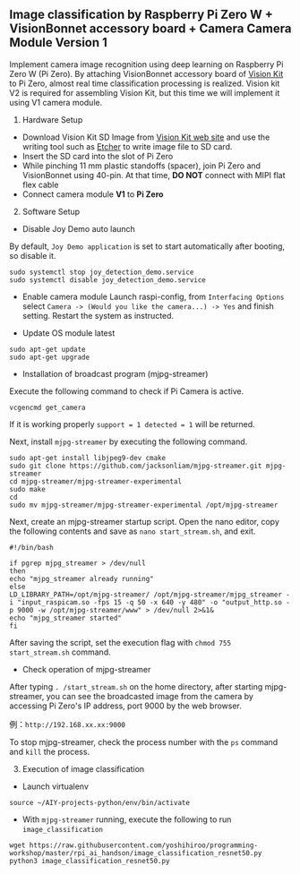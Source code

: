 Image classification by Raspberry Pi Zero W + VisionBonnet accessory board + Camera Camera Module Version 1
------------

Implement camera image recognition using deep learning on Raspberry Pi Zero W (Pi Zero).
By attaching VisionBonnet accessory board of [Vision Kit](https://aiyprojects.withgoogle.com/vision/) to Pi Zero, almost real time classification processing is realized.
Vision kit V2 is required for assembling Vision Kit, but this time we will implement it using V1 camera module.

1. Hardware Setup
- Download Vision Kit SD Image from [Vision Kit web site](https://aiyprojects.withgoogle.com/vision/) and use the writing tool such as [Etcher](https://etcher.io/) to write image file to SD card.
- Insert the SD card into the slot of Pi Zero
- While pinching 11 mm plastic standoffs (spacer), join Pi Zero and VisionBonnet using 40-pin. At that time, **DO NOT** connect with MIPI flat flex cable
- Connect camera module **V1** to **Pi Zero**

2. Software Setup  
- Disable Joy Demo auto launch

By default, `Joy Demo application` is set to start automatically after booting, so disable it.

```
sudo systemctl stop joy_detection_demo.service
sudo systemctl disable joy_detection_demo.service
```

- Enable camera module
Launch raspi-config, from `Interfacing Options` select `Camera -> (Would you like the camera...) -> Yes` and finish setting. Restart the system as instructed.

- Update OS module latest  
```
sudo apt-get update
sudo apt-get upgrade
```

- Installation of broadcast program (mjpg-streamer)  

Execute the following command to check if Pi Camera is active.
```
vcgencmd get_camera
```
If it is working properly `support = 1 detected = 1` will be returned.  

Next, install `mjpg-streamer` by executing the following command.
```
sudo apt-get install libjpeg9-dev cmake
sudo git clone https://github.com/jacksonliam/mjpg-streamer.git mjpg-streamer
cd mjpg-streamer/mjpg-streamer-experimental
sudo make
cd
sudo mv mjpg-streamer/mjpg-streamer-experimental /opt/mjpg-streamer
```

Next, create an mjpg-streamer startup script.
Open the nano editor, copy the following contents and save as `nano start_stream.sh`, and exit.

```
#!/bin/bash

if pgrep mjpg_streamer > /dev/null
then
echo "mjpg_streamer already running"
else
LD_LIBRARY_PATH=/opt/mjpg-streamer/ /opt/mjpg-streamer/mjpg_streamer -i "input_raspicam.so -fps 15 -q 50 -x 640 -y 480" -o "output_http.so -p 9000 -w /opt/mjpg-streamer/www" > /dev/null 2>&1&
echo "mjpg_streamer started"
fi
```

After saving the script, set the execution flag with `chmod 755 start_stream.sh` command.

- Check operation of mjpg-streamer  

After typing `. /start_stream.sh` on the home directory, after starting mjpg-streamer, you can see the broadcasted image from the camera by accessing Pi Zero's IP address, port 9000 by the web browser.
  

例：`http://192.168.xx.xx:9000`  

To stop mjpg-streamer, check the process number with the `ps` command and `kill` the process.


3. Execution of image classification
- Launch virtualenv

```
source ~/AIY-projects-python/env/bin/activate
```

- With `mjpg-streamer` running, execute the following to run `image_classification`

```
wget https://raw.githubusercontent.com/yoshihiroo/programming-workshop/master/rpi_ai_handson/image_classification_resnet50.py
python3 image_classification_resnet50.py
```
